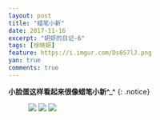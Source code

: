 ```yaml
---
layout: post
title: "蜡笔小新"
date: 2017-11-16
excerpt: "妍妍的日记-6"
tags: [徐晓妍]
feature: https://i.imgur.com/Ds6S7lJ.png
yan: true
comments: true
---
```


**小脸蛋这样看起来很像蜡笔小新^_^**
{: .notice}
<figure>
    <a href="{{ site.staticUrl }}/yanyan/image/labixoaoxin1.jpg"><img src="{{ site.staticUrl }}/yanyan/image/labixoaoxin1.jpg" /></a>
	<a href="{{ site.staticUrl }}/yanyan/image/labixiaoxin2.jpg"><img src="{{ site.staticUrl }}/yanyan/image/labixiaoxin2.jpg" /></a>
	<a href="{{ site.staticUrl }}/yanyan/image/labixiaoxin3.jpg"><img src="{{ site.staticUrl }}/yanyan/image/labixiaoxin3.jpg" /></a>
</figure>